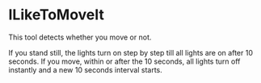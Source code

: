 # ILikeToMoveIt

This tool detects whether you move or not.

If you stand still, the lights turn on step by step till all lights are on after 10 seconds. If you move, within or after the 10 seconds, all lights turn off instantly and a new 10 seconds interval starts.
